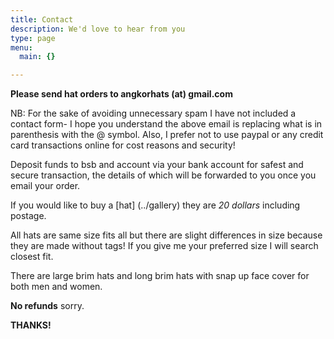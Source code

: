 ```yaml
---
title: Contact
description: We'd love to hear from you
type: page
menu:
  main: {}

---
```


**Please send hat orders to angkorhats (at) gmail.com**

NB: For the sake of avoiding unnecessary spam I have not included a contact form- I hope you understand the above email is replacing what is in parenthesis with the @ symbol.
Also, I prefer not to use paypal or any credit card transactions online for cost reasons and security!

Deposit funds to bsb and account via your bank account for safest and secure
transaction, the details of which will be forwarded to you once you email your order.

If you would like to buy a [hat] (../gallery) they are _20 dollars_ 
including postage. 

All hats are same size fits all but there are slight differences in size because they are made without tags! If you give me your preferred size I will search closest fit.

There are large brim hats and long brim hats with snap up face cover for both
men and women.

**No refunds** sorry. 

**THANKS!**



